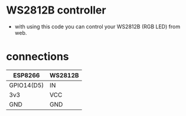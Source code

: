 # WS2812B controller
- with using this code you can control your WS2812B (RGB LED) from web.

# connections
|ESP8266        |WS2812B    |
|---            | ---       |
|GPIO14(D5)     |IN         |
|3v3            |VCC        |
|GND            |GND        |
